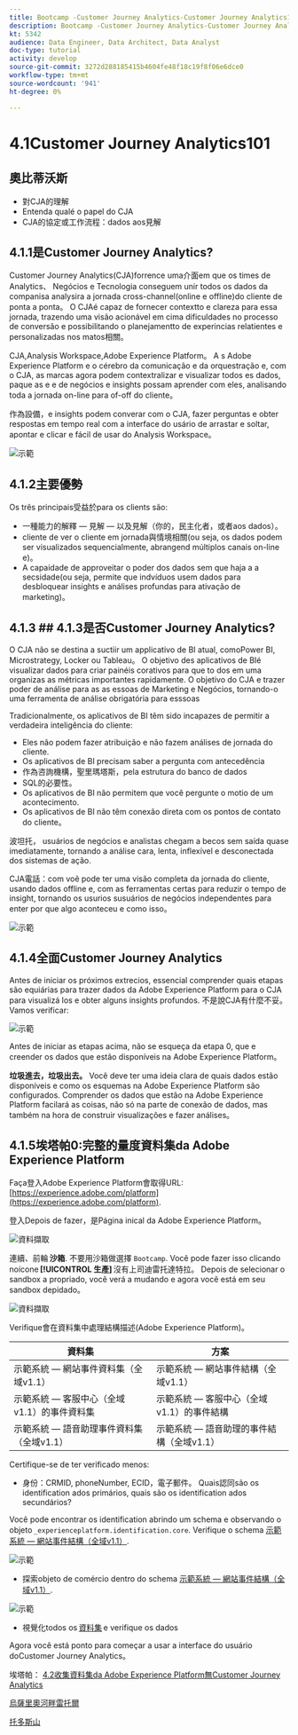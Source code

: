 ```yaml
---
title: Bootcamp -Customer Journey Analytics-Customer Journey Analytics101 — 巴西
description: Bootcamp -Customer Journey Analytics-Customer Journey Analytics101 — 巴西
kt: 5342
audience: Data Engineer, Data Architect, Data Analyst
doc-type: tutorial
activity: develop
source-git-commit: 3272d288185415b4604fe48f18c19f8f06e6dce0
workflow-type: tm+mt
source-wordcount: '941'
ht-degree: 0%

---
```


# 4.1Customer Journey Analytics101

## 奧比蒂沃斯

- 對CJA的理解
- Entenda qualé o papel do CJA
- CJA的協定或工作流程：dados aos見解

## 4.1.1是Customer Journey Analytics?

Customer Journey Analytics(CJA)forrence uma介面em que os times de Analytics、 Negócios e Tecnologia conseguem unir todos os dados da companisa analysira a jornada cross-channel(online e offline)do cliente de ponta a ponta。 O CJAé capaz de fornecer contextto e clareza para essa jornada, trazendo uma visão acionável em cima dificuldades no processo de conversão e possibilitando o planejamentto de experincias relatientes e personalizadas nos matos相關。

CJA,Analysis Workspace,Adobe Experience Platform。 A s Adobe Experience Platform e o cérebro da comunicação e da orquestração e, com o CJA, as marcas agora podem contextralizar e visualizar todos es dados, paque as e e de negócios e insights possam aprender com eles, analisando toda a jornada on-line para of-off do cliente。

作為設備，e insights podem converar com o CJA, fazer perguntas e obter respostas em tempo real com a interface do usário de arrastar e soltar, apontar e clicar e fácil de usar do Analysis Workspace。

![示範](./images/cja-adv-analysis1.png)

## 4.1.2主要優勢

Os três principais受益於para os clients são:

- 一種能力的解釋 — 見解 — 以及見解（你的，民主化者，或者aos dados）。
- cliente de ver o cliente em jornada與情境相關(ou seja, os dados podem ser visualizados sequencialmente, abrangend múltiplos canais on-line e)。
- A capaidade de approveitar o poder dos dados sem que haja a a secsidade(ou seja, permite que indvíduos usem dados para desbloquear insights e análises profundas para ativação de marketing)。

## 4.1.3 ## 4.1.3是否Customer Journey Analytics?

O CJA não se destina a suctiir um applicativo de BI atual, comoPower BI, Microstrategy, Locker ou Tableau。 O objetivo des aplicativos de BIé visualizar dados para criar painéis corativos para que to dos em uma organizas as métricas importantes rapidamente. O objetivo do CJA e trazer poder de análise para as as essoas de Marketing e Negócios, tornando-o uma ferramenta de análise obrigatória para esssoas



Tradicionalmente, os aplicativos de BI têm sido incapazes de permitir a verdadeira inteligência do cliente:

- Eles não podem fazer atribuição e não fazem análises de jornada do cliente.
- Os aplicativos de BI precisam saber a pergunta com antecedência
- 作為咨詢機構，聖里瑪塔斯，pela estrutura do banco de dados
- SQL的必要性。
- Os aplicativos de BI não permitem que você pergunte o motio de um acontecimento.
- Os aplicativos de BI não têm conexão direta com os pontos de contato do cliente。

波坦托， usuários de negócios e analistas chegam a becos sem saída quase imediatamente, tornando a análise cara, lenta, inflexível e desconectada dos sistemas de ação.

CJA電話：com voê pode ter uma visão completa da jornada do cliente, usando dados offline e, com as ferramentas certas para reduzir o tempo de insight, tornando os usurios susuários de negócios independentes para enter por que algo aconteceu e como isso。

![示範](./images/cja-use-case.png)

## 4.1.4全面Customer Journey Analytics

Antes de iniciar os próximos extrecios, essencial comprender quais etapas são equiárias para trazer dados da Adobe Experience Platform para o CJA para visualizá los e obter alguns insights profundos. 不是說CJA有什麼不妥。 Vamos verificar:

![示範](./images/cja-work-flow.jpg)

Antes de iniciar as etapas acima, não se esqueça da etapa 0, que e creender os dados que estão disponíveis na Adobe Experience Platform。

**垃圾進去，垃圾出去。** Você deve ter uma ideia clara de quais dados estão disponíveis e como os esquemas na Adobe Experience Platform são configurados. Comprender os dados que estão na Adobe Experience Platform facilará as coisas, não só na parte de conexão de dados, mas também na hora de construir visualizações e fazer análises。

## 4.1.5埃塔帕0:完整的量度資料集da Adobe Experience Platform

Faça登入Adobe Experience Platform會取得URL: [https://experience.adobe.com/platform](https://experience.adobe.com/platform).

登入Depois de fazer，是Página inical da Adobe Experience Platform。

![資料擷取](../uc1/images/home.png)

連續、前輪 **沙箱**. 不要用沙箱做選擇 ``Bootcamp``. Você pode fazer isso clicando noícone **[!UICONTROL 生產]** 沒有上司迪雷托達特拉。 Depois de selecionar o sandbox a propriado, você verá a mudando e agora você está em seu sandbox depidado。

![資料擷取](../uc1/images/sb1.png)

Verifique會在資料集中處理結構描述(Adobe Experience Platform)。

| 資料集 | 方案 |
| ----------------- |-------------| 
| 示範系統 — 網站事件資料集（全域v1.1） | 示範系統 — 網站事件結構（全域v1.1） |
| 示範系統 — 客服中心（全域v1.1）的事件資料集 | 示範系統 — 客服中心（全域v1.1）的事件結構 |
| 示範系統 — 語音助理事件資料集（全域v1.1） | 示範系統 — 語音助理的事件結構（全域v1.1） |

Certifique-se de ter verificado menos:

- 身份：CRMID, phoneNumber, ECID，電子郵件。 Quais認同são os identification ados primários, quais são os identification ados secundários?

Você pode encontrar os identification abrindo um schema e observando o objeto `_experienceplatform.identification.core`. Verifique o schema [示範系統 — 網站事件結構（全域v1.1）](https://experience.adobe.com/platform/schema).

![示範](./images/identity.png)

- 探索objeto de comércio dentro do schema [示範系統 — 網站事件結構（全域v1.1）](https://experience.adobe.com/platform/schema).

![示範](./images/commerce.png)

- 視覺化todos os [資料集](https://experience.adobe.com/platform/dataset/browse?limit=50&amp;page=1&amp;sortDescending=1&amp;sortField=created) e verifique os dados

Agora você está ponto para começar a usar a interface do usuário doCustomer Journey Analytics。

埃塔帕： [4.2收集資料集da Adobe Experience Platform無Customer Journey Analytics](./ex2.md)

[烏薩里奧河畔雷托爾](./uc4.md)

[托多斯山](../../overview.md)
